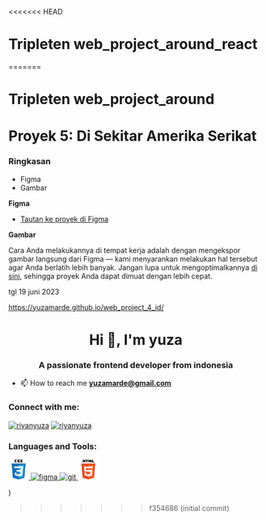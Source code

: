 <<<<<<< HEAD
# Tripleten web_project_around_react
=======
# Tripleten web_project_around

# Proyek 5: Di Sekitar Amerika Serikat

### Ringkasan

* Figma
* Gambar

**Figma**

* [Tautan ke proyek di Figma](https://www.figma.com/file/SurN1jaeEQIhuZEDMhmWWf/Sprint-4-Around-The-U.S.-desktop-mobile?node-id=0%3A1)

**Gambar**

Cara Anda melakukannya di tempat kerja adalah dengan mengekspor gambar langsung dari Figma — kami menyarankan melakukan hal tersebut agar Anda berlatih lebih banyak. Jangan lupa untuk mengoptimalkannya [di sini](https://tinypng.com/), sehingga proyek Anda dapat dimuat dengan lebih cepat.

tgl 19 juni 2023

https://yuzamarde.github.io/web_project_4_id/


<h1 align="center">Hi 👋, I'm yuza</h1>
<h3 align="center">A passionate frontend developer from indonesia</h3>

- 📫 How to reach me **yuzamarde@gmail.com**

<h3 align="left">Connect with me:</h3>
<p align="left">
<a href="https://dribbble.com/riyanyuza" target="blank"><img align="center" src="https://raw.githubusercontent.com/rahuldkjain/github-profile-readme-generator/master/src/images/icons/Social/dribbble.svg" alt="riyanyuza" height="30" width="40" /></a>
<a href="https://www.behance.net/riyanyuza" target="blank"><img align="center" src="https://raw.githubusercontent.com/rahuldkjain/github-profile-readme-generator/master/src/images/icons/Social/behance.svg" alt="riyanyuza" height="30" width="40" /></a>
</p>

<h3 align="left">Languages and Tools:</h3>
<p align="left"> <a href="https://www.w3schools.com/css/" target="_blank" rel="noreferrer"> <img src="https://raw.githubusercontent.com/devicons/devicon/master/icons/css3/css3-original-wordmark.svg" alt="css3" width="40" height="40"/> </a> <a href="https://www.figma.com/" target="_blank" rel="noreferrer"> <img src="https://www.vectorlogo.zone/logos/figma/figma-icon.svg" alt="figma" width="40" height="40"/> </a> <a href="https://git-scm.com/" target="_blank" rel="noreferrer"> <img src="https://www.vectorlogo.zone/logos/git-scm/git-scm-icon.svg" alt="git" width="40" height="40"/> </a> <a href="https://www.w3.org/html/" target="_blank" rel="noreferrer"> <img src="https://raw.githubusercontent.com/devicons/devicon/master/icons/html5/html5-original-wordmark.svg" alt="html5" width="40" height="40"/> </a> </p>

)
>>>>>>> f354686 (initial commit)
